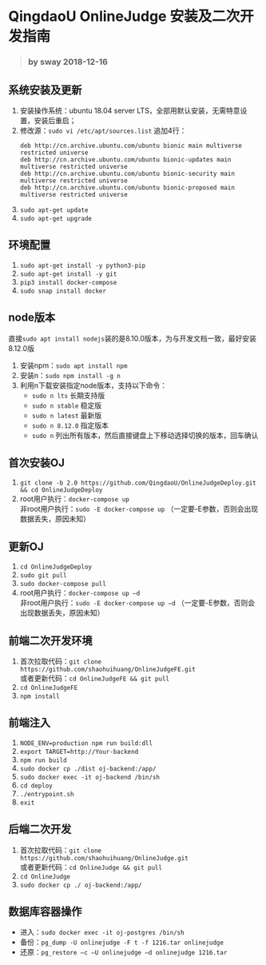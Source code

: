 # QingdaoU OnlineJudge 安装及二次开发指南

> ### by sway 2018-12-16 ###

## 系统安装及更新

1. 安装操作系统：ubuntu 18.04 server LTS，全部用默认安装，无需特意设置，安装后重启；
2. 修改源：`sudo vi /etc/apt/sources.list`
   追加4行：
   ```
   deb http://cn.archive.ubuntu.com/ubuntu bionic main multiverse restricted universe
   deb http://cn.archive.ubuntu.com/ubuntu bionic-updates main multiverse restricted universe
   deb http://cn.archive.ubuntu.com/ubuntu bionic-security main multiverse restricted universe
   deb http://cn.archive.ubuntu.com/ubuntu bionic-proposed main multiverse restricted universe
   ```
3. `sudo apt-get update`
4. `sudo apt-get upgrade`

## 环境配置

1. `sudo apt-get install -y python3-pip`
2. `sudo apt-get install -y git`
3. `pip3 install docker-compose`
4. `sudo snap install docker`
   
## node版本

直接`sudo apt install nodejs`装的是8.10.0版本，为与开发文档一致，最好安装8.12.0版
1. 安装npm：`sudo apt install npm`
2. 安装n：`sudo npm install -g n`
3. 利用n下载安装指定node版本，支持以下命令：
   + `sudo n lts` 长期支持版
   + `sudo n stable` 稳定版
   + `sudo n latest` 最新版
   + `sudo n 8.12.0` 指定版本
   + `sudo n` 列出所有版本，然后直接键盘上下移动选择切换的版本，回车确认

## 首次安装OJ

1. `git clone -b 2.0 https://github.com/QingdaoU/OnlineJudgeDeploy.git && cd OnlineJudgeDeploy`
2. root用户执行：`docker-compose up`  
   非root用户执行：`sudo -E docker-compose up` （一定要-E参数，否则会出现数据丢失，原因未知）

## 更新OJ

1. `cd OnlineJudgeDeploy`
2. `sudo git pull`
3. `sudo docker-compose pull`
4. root用户执行：`docker-compose up –d`  
   非root用户执行：`sudo -E docker-compose up –d` （一定要-E参数，否则会出现数据丢失，原因未知）
  
## 前端二次开发环境

1. 首次拉取代码：`git clone https://github.com/shaohuihuang/OnlineJudgeFE.git`  
   或者更新代码：`cd OnlineJudgeFE && git pull`
2. `cd OnlineJudgeFE`
3. `npm install`

## 前端注入

1. `NODE_ENV=production npm run build:dll`
2. `export TARGET=http://Your-backend`
3. `npm run build`
4. `sudo docker cp ./dist oj-backend:/app/`
5. `sudo docker exec -it oj-backend /bin/sh`
6. `cd deploy`
7. `./entrypoint.sh`
8. `exit`

## 后端二次开发

1. 首次拉取代码：`git clone https://github.com/shaohuihuang/OnlineJudge.git`  
   或者更新代码：`cd OnlineJudge && git pull`
2. `cd OnlineJudge`
3. `sudo docker cp ./ oj-backend:/app/`

## 数据库容器操作

+ 进入：`sudo docker exec -it oj-postgres /bin/sh`
+ 备份：`pg_dump -U onlinejudge -F t -f 1216.tar onlinejudge`
+ 还原：`pg_restore –c –U onlinejudge –d onlinejudge 1216.tar`